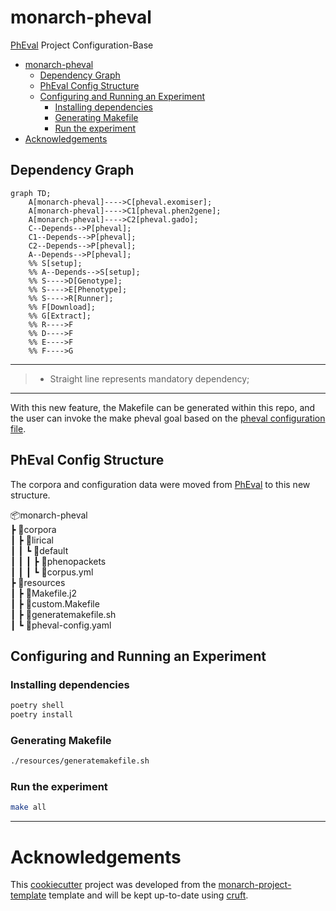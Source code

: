 # monarch-pheval

[PhEval](https://github.com/monarch-initiative/pheval) Project Configuration-Base

- [monarch-pheval](#monarch-pheval)
  - [Dependency Graph](#dependency-graph)
  - [PhEval Config Structure](#pheval-config-structure)
  - [Configuring and Running an Experiment](#configuring-and-running-an-experiment)
    - [Installing dependencies](#installing-dependencies)
    - [Generating Makefile](#generating-makefile)
    - [Run the experiment](#run-the-experiment)
- [Acknowledgements](#acknowledgements)

## Dependency Graph

```mermaid
graph TD;
    A[monarch-pheval]---->C[pheval.exomiser];
    A[monarch-pheval]---->C1[pheval.phen2gene];
    A[monarch-pheval]---->C2[pheval.gado];
    C--Depends-->P[pheval];
    C1--Depends-->P[pheval];
    C2--Depends-->P[pheval];
    A--Depends-->P[pheval];
    %% S[setup];
    %% A--Depends-->S[setup];
    %% S---->D[Genotype];
    %% S---->E[Phenotype];
    %% S---->R[Runner];
    %% F[Download];
    %% G[Extract];
    %% R---->F
    %% D---->F
    %% E---->F
    %% F---->G
```

---

> - Straight line represents mandatory dependency;

---

With this new feature, the Makefile can be generated within this repo, and the user can invoke the make pheval goal based on the [pheval configuration file](resources/pheval-config.yaml).

## PhEval Config Structure

The corpora and configuration data were moved from [PhEval](https://github.com/monarch-initiative/pheval) to this new structure.

📦monarch-pheval  
┣ 📂corpora  
┃ ┣ 📂lirical  
┃ ┃ ┗ 📂default  
┃ ┃ ┃ ┣ 📂phenopackets  
┃ ┃ ┃ ┗ 📜corpus.yml  
┣ 📂resources  
┃ ┣ 📜Makefile.j2  
┃ ┣ 📜custom.Makefile  
┃ ┣ 📜generatemakefile.sh  
┃ ┗ 📜pheval-config.yaml

## Configuring and Running an Experiment

### Installing dependencies

```bash
poetry shell
poetry install
```

### Generating Makefile

```bash
./resources/generatemakefile.sh
```

### Run the experiment

```bash
make all
```

---

# Acknowledgements

This [cookiecutter](https://cookiecutter.readthedocs.io/en/stable/README.html) project was developed from the [monarch-project-template](https://github.com/monarch-initiative/monarch-project-template) template and will be kept up-to-date using [cruft](https://cruft.github.io/cruft/).
